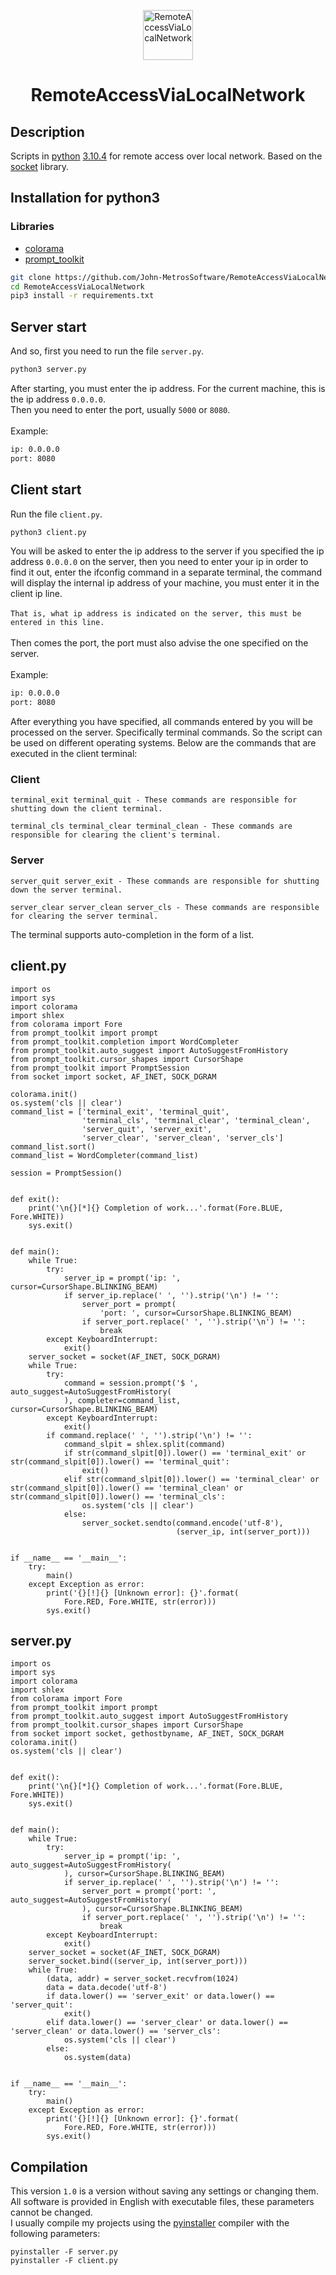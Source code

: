 <p align="center"> 
  <img src="https://cdn-icons-png.flaticon.com/512/7097/7097120.png" alt="RemoteAccessViaLocalNetwork" width="80" height="80">
</p>

<h1 align="center">RemoteAccessViaLocalNetwork</h1> 

## Description

Scripts in <a href="https://python.org">python</a> <a href="https://www.python.org/downloads/release/python-3104/">3.10.4</a>  for remote access over local network. Based on the <a href="https://docs.python.org/3/library/socket.html">socket</a> library.

## Installation for python3
### Libraries
- <a href="https://pypi.org/project/colorama/">colorama</a>
- <a href="https://pypi.org/project/prompt-toolkit/0.5/">prompt_toolkit</a>

```bash
git clone https://github.com/John-MetrosSoftware/RemoteAccessViaLocalNetwork/
cd RemoteAccessViaLocalNetwork
pip3 install -r requirements.txt
```

## Server start
And so, first you need to run the file `server.py`.
```bash
python3 server.py
```
After starting, you must enter the ip address. For the current machine, this is the ip address `0.0.0.0`.<br>
Then you need to enter the port, usually `5000` or `8080`.<br>
<br>Example:
```bash
ip: 0.0.0.0
port: 8080
```

## Client start
Run the file `client.py`.
```bash
python3 client.py
```
You will be asked to enter the ip address to the server if you specified the ip address `0.0.0.0` on the server, then you need to enter your ip in order to find it out, enter the ifconfig command in a separate terminal, the command will display the internal ip address of your machine, you must enter it in the client ip line.<br><br>
`That is, what ip address is indicated on the server, this must be entered in this line.`
<br><br>
Then comes the port, the port must also advise the one specified on the server.
<br><br>
Example:
```bash
ip: 0.0.0.0
port: 8080
```
After everything you have specified, all commands entered by you will be processed on the server. Specifically terminal commands. So the script can be used on different operating systems. Below are the commands that are executed in the client terminal:
### Client
```
terminal_exit terminal_quit - These commands are responsible for shutting down the client terminal.
```
```
terminal_cls terminal_clear terminal_clean - These commands are responsible for clearing the client's terminal.
```
### Server
```
server_quit server_exit - These commands are responsible for shutting down the server terminal.                
```
```
server_clear server_clean server_cls - These commands are responsible for clearing the server terminal.
```
The terminal supports auto-completion in the form of a list.


## client.py
```python3
import os
import sys
import colorama
import shlex
from colorama import Fore
from prompt_toolkit import prompt
from prompt_toolkit.completion import WordCompleter
from prompt_toolkit.auto_suggest import AutoSuggestFromHistory
from prompt_toolkit.cursor_shapes import CursorShape
from prompt_toolkit import PromptSession
from socket import socket, AF_INET, SOCK_DGRAM

colorama.init()
os.system('cls || clear')
command_list = ['terminal_exit', 'terminal_quit',
                'terminal_cls', 'terminal_clear', 'terminal_clean',
                'server_quit', 'server_exit',
                'server_clear', 'server_clean', 'server_cls']
command_list.sort()
command_list = WordCompleter(command_list)

session = PromptSession()


def exit():
    print('\n{}[*]{} Completion of work...'.format(Fore.BLUE, Fore.WHITE))
    sys.exit()


def main():
    while True:
        try:
            server_ip = prompt('ip: ', cursor=CursorShape.BLINKING_BEAM)
            if server_ip.replace(' ', '').strip('\n') != '':
                server_port = prompt(
                    'port: ', cursor=CursorShape.BLINKING_BEAM)
                if server_port.replace(' ', '').strip('\n') != '':
                    break
        except KeyboardInterrupt:
            exit()
    server_socket = socket(AF_INET, SOCK_DGRAM)
    while True:
        try:
            command = session.prompt('$ ', auto_suggest=AutoSuggestFromHistory(
            ), completer=command_list, cursor=CursorShape.BLINKING_BEAM)
        except KeyboardInterrupt:
            exit()
        if command.replace(' ', '').strip('\n') != '':
            command_slpit = shlex.split(command)
            if str(command_slpit[0]).lower() == 'terminal_exit' or str(command_slpit[0]).lower() == 'terminal_quit':
                exit()
            elif str(command_slpit[0]).lower() == 'terminal_clear' or str(command_slpit[0]).lower() == 'terminal_clean' or str(command_slpit[0]).lower() == 'terminal_cls':
                os.system('cls || clear')
            else:
                server_socket.sendto(command.encode('utf-8'),
                                     (server_ip, int(server_port)))


if __name__ == '__main__':
    try:
        main()
    except Exception as error:
        print('{}[!]{} [Unknown error]: {}'.format(
            Fore.RED, Fore.WHITE, str(error)))
        sys.exit()
```

## server.py
```python3
import os
import sys
import colorama
import shlex
from colorama import Fore
from prompt_toolkit import prompt
from prompt_toolkit.auto_suggest import AutoSuggestFromHistory
from prompt_toolkit.cursor_shapes import CursorShape
from socket import socket, gethostbyname, AF_INET, SOCK_DGRAM
colorama.init()
os.system('cls || clear')


def exit():
    print('\n{}[*]{} Completion of work...'.format(Fore.BLUE, Fore.WHITE))
    sys.exit()


def main():
    while True:
        try:
            server_ip = prompt('ip: ', auto_suggest=AutoSuggestFromHistory(
            ), cursor=CursorShape.BLINKING_BEAM)
            if server_ip.replace(' ', '').strip('\n') != '':
                server_port = prompt('port: ', auto_suggest=AutoSuggestFromHistory(
                ), cursor=CursorShape.BLINKING_BEAM)
                if server_port.replace(' ', '').strip('\n') != '':
                    break
        except KeyboardInterrupt:
            exit()
    server_socket = socket(AF_INET, SOCK_DGRAM)
    server_socket.bind((server_ip, int(server_port)))
    while True:
        (data, addr) = server_socket.recvfrom(1024)
        data = data.decode('utf-8')
        if data.lower() == 'server_exit' or data.lower() == 'server_quit':
            exit()
        elif data.lower() == 'server_clear' or data.lower() == 'server_clean' or data.lower() == 'server_cls':
            os.system('cls || clear')
        else:
            os.system(data)


if __name__ == '__main__':
    try:
        main()
    except Exception as error:
        print('{}[!]{} [Unknown error]: {}'.format(
            Fore.RED, Fore.WHITE, str(error)))
        sys.exit()
```
## Compilation
This version `1.0` is a version without saving any settings or changing them.<br>
All software is provided in English with executable files, these parameters cannot be changed.<br>
I usually compile my projects using the <a href="https://pypi.org/project/pyinstaller/">pyinstaller</a> compiler with the following parameters:

```
pyinstaller -F server.py
pyinstaller -F client.py
```

 
